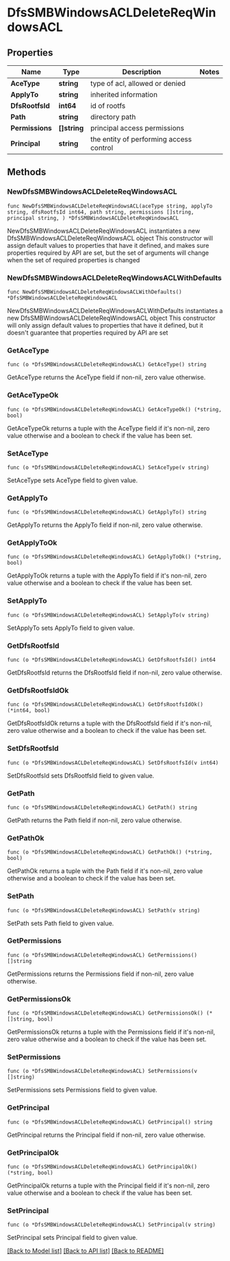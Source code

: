 # DfsSMBWindowsACLDeleteReqWindowsACL

## Properties

Name | Type | Description | Notes
------------ | ------------- | ------------- | -------------
**AceType** | **string** | type of acl, allowed or denied | 
**ApplyTo** | **string** | inherited information | 
**DfsRootfsId** | **int64** | id of rootfs | 
**Path** | **string** | directory path | 
**Permissions** | **[]string** | principal access permissions | 
**Principal** | **string** | the entity of performing access control | 

## Methods

### NewDfsSMBWindowsACLDeleteReqWindowsACL

`func NewDfsSMBWindowsACLDeleteReqWindowsACL(aceType string, applyTo string, dfsRootfsId int64, path string, permissions []string, principal string, ) *DfsSMBWindowsACLDeleteReqWindowsACL`

NewDfsSMBWindowsACLDeleteReqWindowsACL instantiates a new DfsSMBWindowsACLDeleteReqWindowsACL object
This constructor will assign default values to properties that have it defined,
and makes sure properties required by API are set, but the set of arguments
will change when the set of required properties is changed

### NewDfsSMBWindowsACLDeleteReqWindowsACLWithDefaults

`func NewDfsSMBWindowsACLDeleteReqWindowsACLWithDefaults() *DfsSMBWindowsACLDeleteReqWindowsACL`

NewDfsSMBWindowsACLDeleteReqWindowsACLWithDefaults instantiates a new DfsSMBWindowsACLDeleteReqWindowsACL object
This constructor will only assign default values to properties that have it defined,
but it doesn't guarantee that properties required by API are set

### GetAceType

`func (o *DfsSMBWindowsACLDeleteReqWindowsACL) GetAceType() string`

GetAceType returns the AceType field if non-nil, zero value otherwise.

### GetAceTypeOk

`func (o *DfsSMBWindowsACLDeleteReqWindowsACL) GetAceTypeOk() (*string, bool)`

GetAceTypeOk returns a tuple with the AceType field if it's non-nil, zero value otherwise
and a boolean to check if the value has been set.

### SetAceType

`func (o *DfsSMBWindowsACLDeleteReqWindowsACL) SetAceType(v string)`

SetAceType sets AceType field to given value.


### GetApplyTo

`func (o *DfsSMBWindowsACLDeleteReqWindowsACL) GetApplyTo() string`

GetApplyTo returns the ApplyTo field if non-nil, zero value otherwise.

### GetApplyToOk

`func (o *DfsSMBWindowsACLDeleteReqWindowsACL) GetApplyToOk() (*string, bool)`

GetApplyToOk returns a tuple with the ApplyTo field if it's non-nil, zero value otherwise
and a boolean to check if the value has been set.

### SetApplyTo

`func (o *DfsSMBWindowsACLDeleteReqWindowsACL) SetApplyTo(v string)`

SetApplyTo sets ApplyTo field to given value.


### GetDfsRootfsId

`func (o *DfsSMBWindowsACLDeleteReqWindowsACL) GetDfsRootfsId() int64`

GetDfsRootfsId returns the DfsRootfsId field if non-nil, zero value otherwise.

### GetDfsRootfsIdOk

`func (o *DfsSMBWindowsACLDeleteReqWindowsACL) GetDfsRootfsIdOk() (*int64, bool)`

GetDfsRootfsIdOk returns a tuple with the DfsRootfsId field if it's non-nil, zero value otherwise
and a boolean to check if the value has been set.

### SetDfsRootfsId

`func (o *DfsSMBWindowsACLDeleteReqWindowsACL) SetDfsRootfsId(v int64)`

SetDfsRootfsId sets DfsRootfsId field to given value.


### GetPath

`func (o *DfsSMBWindowsACLDeleteReqWindowsACL) GetPath() string`

GetPath returns the Path field if non-nil, zero value otherwise.

### GetPathOk

`func (o *DfsSMBWindowsACLDeleteReqWindowsACL) GetPathOk() (*string, bool)`

GetPathOk returns a tuple with the Path field if it's non-nil, zero value otherwise
and a boolean to check if the value has been set.

### SetPath

`func (o *DfsSMBWindowsACLDeleteReqWindowsACL) SetPath(v string)`

SetPath sets Path field to given value.


### GetPermissions

`func (o *DfsSMBWindowsACLDeleteReqWindowsACL) GetPermissions() []string`

GetPermissions returns the Permissions field if non-nil, zero value otherwise.

### GetPermissionsOk

`func (o *DfsSMBWindowsACLDeleteReqWindowsACL) GetPermissionsOk() (*[]string, bool)`

GetPermissionsOk returns a tuple with the Permissions field if it's non-nil, zero value otherwise
and a boolean to check if the value has been set.

### SetPermissions

`func (o *DfsSMBWindowsACLDeleteReqWindowsACL) SetPermissions(v []string)`

SetPermissions sets Permissions field to given value.


### GetPrincipal

`func (o *DfsSMBWindowsACLDeleteReqWindowsACL) GetPrincipal() string`

GetPrincipal returns the Principal field if non-nil, zero value otherwise.

### GetPrincipalOk

`func (o *DfsSMBWindowsACLDeleteReqWindowsACL) GetPrincipalOk() (*string, bool)`

GetPrincipalOk returns a tuple with the Principal field if it's non-nil, zero value otherwise
and a boolean to check if the value has been set.

### SetPrincipal

`func (o *DfsSMBWindowsACLDeleteReqWindowsACL) SetPrincipal(v string)`

SetPrincipal sets Principal field to given value.



[[Back to Model list]](../README.md#documentation-for-models) [[Back to API list]](../README.md#documentation-for-api-endpoints) [[Back to README]](../README.md)


